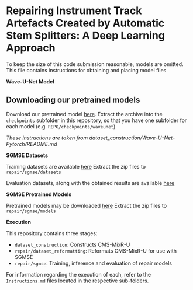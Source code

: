# Repairing Instrument Track Artefacts Created by Automatic Stem Splitters: A Deep Learning Approach

To keep the size of this code submission reasonable, models are omitted. This file contains instructions for obtaining and placing model files

**Wave-U-Net Model**

## Downloading our pretrained models

Download our pretrained model [here](https://www.dropbox.com/s/r374hce896g4xlj/models.7z?dl=1).
Extract the archive into the ``checkpoints`` subfolder in this repository, so that you have one subfolder for each model (e.g. ``REPO/checkpoints/waveunet``)

*These instructions are taken from dataset_construction/Wave-U-Net-Pytorch/README.md*

**SGMSE Datasets**

Training datasets are available [here](https://drive.google.com/drive/folders/18C3gyV-FvNuby-3GfJvr676MgSl4PJCn?usp=sharing)
Extract the zip files to ``repair/sgmse/datasets``

Evaluation datasets, along with the obtained results are available [here](https://drive.google.com/drive/folders/1Uhfy7u3NBZeP_TQcs-mvUzU14MXM1JPG?usp=sharing)

**SGMSE Pretrained Models**

Pretrained models may be downloaded [here](https://drive.google.com/drive/folders/15jORVCDG76O6MF3FoeuvYwFNNO7A7Ef-?usp=sharing)
Extract the zip files to ``repair/sgmse/models``

**Execution**

This repository contains three stages:

- ``dataset_construction``: Constructs CMS-MixR-U
- ``repair/dataset_reformatting``: Reformats CMS-MixR-U for use with SGMSE
- ``repair/sgmse``: Training, inference and evaluation of repair models

For information regarding the execution of each, refer to the ``Instructions.md`` files located in the respective sub-folders.